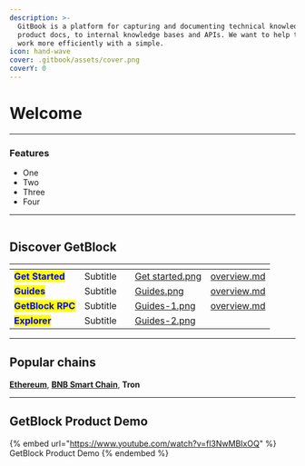 ```yaml
---
description: >-
  GitBook is a platform for capturing and documenting technical knowledge — from
  product docs, to internal knowledge bases and APIs. We want to help teams to
  work more efficiently with a simple.
icon: hand-wave
cover: .gitbook/assets/cover.png
coverY: 0
---
```


# Welcome

***

### Features

* One
* Two
* Three
* Four

***

<figure><img src=".gitbook/assets/img_name_light.png" alt=""><figcaption></figcaption></figure>

## Discover GetBlock

<table data-card-size="large" data-view="cards"><thead><tr><th></th><th></th><th></th><th data-hidden data-card-cover data-type="files"></th><th data-hidden data-card-target data-type="content-ref"></th></tr></thead><tbody><tr><td><mark style="color:blue;"><strong>Get Started</strong></mark></td><td>Subtitle</td><td></td><td><a href=".gitbook/assets/Get started.png">Get started.png</a></td><td><a href="get-started/overview.md">overview.md</a></td></tr><tr><td><mark style="color:blue;"><strong>Guides</strong></mark></td><td>Subtitle</td><td></td><td><a href=".gitbook/assets/Guides.png">Guides.png</a></td><td><a href="guides/overview.md">overview.md</a></td></tr><tr><td><mark style="color:blue;"><strong>GetBlock RPC</strong></mark></td><td>Subtitle</td><td></td><td><a href=".gitbook/assets/Guides-1.png">Guides-1.png</a></td><td><a href="getblock-rpc/overview.md">overview.md</a></td></tr><tr><td><mark style="color:blue;"><strong>Explorer</strong></mark></td><td>Subtitle</td><td></td><td><a href=".gitbook/assets/Guides-2.png">Guides-2.png</a></td><td></td></tr></tbody></table>

***

## Popular chains

[**Ethereum**](getblock-rpc/ethereum/), [**BNB Smart Chain**](getblock-rpc/arbitrum-arb/), **Tron**

***

## GetBlock Product Demo

{% embed url="https://www.youtube.com/watch?v=fl3NwMBIxOQ" %}
GetBlock Product Demo
{% endembed %}
